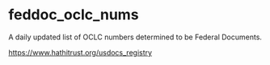 # feddoc_oclc_nums

A daily updated list of OCLC numbers determined to be Federal Documents. 

https://www.hathitrust.org/usdocs_registry
